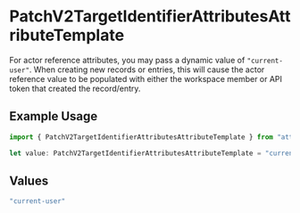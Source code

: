 # PatchV2TargetIdentifierAttributesAttributeTemplate

For actor reference attributes, you may pass a dynamic value of `"current-user"`. When creating new records or entries, this will cause the actor reference value to be populated with either the workspace member or API token that created the record/entry.

## Example Usage

```typescript
import { PatchV2TargetIdentifierAttributesAttributeTemplate } from "attio-js/models/operations/patchv2targetidentifierattributesattribute.js";

let value: PatchV2TargetIdentifierAttributesAttributeTemplate = "current-user";
```

## Values

```typescript
"current-user"
```